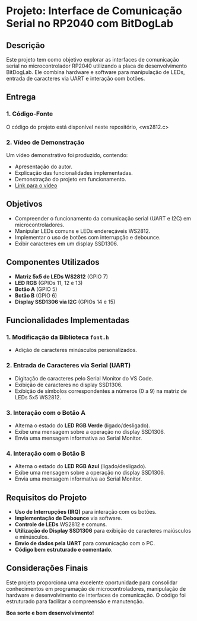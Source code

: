 
# Projeto: Interface de Comunicação Serial no RP2040 com BitDogLab

## Descrição
Este projeto tem como objetivo explorar as interfaces de comunicação serial no microcontrolador RP2040 utilizando a placa de desenvolvimento BitDogLab. Ele combina hardware e software para manipulação de LEDs, entrada de caracteres via UART e interação com botões.

## Entrega
### 1. Código-Fonte
O código do projeto está disponível neste repositório, <ws2812.c>

### 2. Vídeo de Demonstração
Um vídeo demonstrativo foi produzido, contendo:
- Apresentação do autor.
- Explicação das funcionalidades implementadas.
- Demonstração do projeto em funcionamento.
- [Link para o vídeo](https://drive.google.com/file/d/1pMNym8qWLPoV9v0LWYU2nuD6ivtynqqx/view?usp=drivesdk)

## Objetivos
- Compreender o funcionamento da comunicação serial (UART e I2C) em microcontroladores.
- Manipular LEDs comuns e LEDs endereçáveis WS2812.
- Implementar o uso de botões com interrupção e debounce.
- Exibir caracteres em um display SSD1306.

## Componentes Utilizados
- **Matriz 5x5 de LEDs WS2812** (GPIO 7)
- **LED RGB** (GPIOs 11, 12 e 13)
- **Botão A** (GPIO 5)
- **Botão B** (GPIO 6)
- **Display SSD1306 via I2C** (GPIOs 14 e 15)

## Funcionalidades Implementadas
### 1. Modificação da Biblioteca `font.h`
- Adição de caracteres minúsculos personalizados.

### 2. Entrada de Caracteres via Serial (UART)
- Digitação de caracteres pelo Serial Monitor do VS Code.
- Exibição de caracteres no display SSD1306.
- Exibição de símbolos correspondentes a números (0 a 9) na matriz de LEDs 5x5 WS2812.

### 3. Interação com o Botão A
- Alterna o estado do **LED RGB Verde** (ligado/desligado).
- Exibe uma mensagem sobre a operação no display SSD1306.
- Envia uma mensagem informativa ao Serial Monitor.

### 4. Interação com o Botão B
- Alterna o estado do **LED RGB Azul** (ligado/desligado).
- Exibe uma mensagem sobre a operação no display SSD1306.
- Envia uma mensagem informativa ao Serial Monitor.

## Requisitos do Projeto
- **Uso de Interrupções (IRQ)** para interação com os botões.
- **Implementação de Debounce** via software.
- **Controle de LEDs** WS2812 e comuns.
- **Utilização do Display SSD1306** para exibição de caracteres maiúsculos e minúsculos.
- **Envio de dados pela UART** para comunicação com o PC.
- **Código bem estruturado e comentado**.

## Considerações Finais
Este projeto proporciona uma excelente oportunidade para consolidar conhecimentos em programação de microcontroladores, manipulação de hardware e desenvolvimento de interfaces de comunicação. O código foi estruturado para facilitar a compreensão e manutenção.

**Boa sorte e bom desenvolvimento!**

